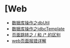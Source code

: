 # [Web

* [数据库操作之dbUtil](./数据库操作之dbUtil.md)
* [数据库操作之jdbcTemplate](./数据库操作之jdbcTemplate.md)
* [页面跳转之 / 和 /* 的区别](./页面跳转之杠和杠星的区别.md)
* [web页面报错详解](./web页面报错详解.md)
